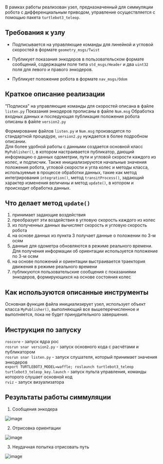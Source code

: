 В рамках работы реализован узел, предназначенный для симмуляции робота с дифференциальным приводом, управление осуществляется с помощью пакета `turtlebot3_teleop`.

## Требования к узлу

* Подписывается на управляющие команды для линейной и угловой скоростей в формате `geometry_msgs/Twist`

* Публикует показания энкодеров в пользовательском формате сообщений, содержащем поле типа `std_msgs/Header` и два `uint32` поля для левого и правого энкодеров.

* Публикует положение робота в формате `nav_msgs/Odom`

## Краткое описание реализации

"Подписка" на управляющие команды для скоростей описана в файле `listen.py`
Показания энкодеров прописаны в файле `Num.msg`
Обработка входных данных и последующая публикация положения робота описаны в файле `version2.py`

Формирование файлов `listen.py` и `Num.msg` производятся по стандартной процедуре, `version2.py` нуждается в более подробном описании.  
Для более удобной работы с данными создается основной класс `MyPublisher()`, в котором настраивается публикатор, дающий информацию о данных одометрии, пути и угловой скорости каждого из колес, и подписчик. Также инициализируются начальные значения положения робота, угловой скорости и угла колес и методы класса, используемые в процессе обработки данных, такие как метод интегрирования `integration()`, метод `transitProcess()`, задающий характер изменения величины и метод `update()`, в котором и происходит обработка данных.

## Что делает метод `update()`

1. принимает задающие воздействия
2. преобразует эти воздействия в угловую скорость каждого из колес
3. из полученных данных вычисляет скорость и угловую скорость робота
4. на основе данных из пункта 3 получает данные о положении по 3-м осям
5. данные для одометра обновляются в режиме реального времени. Для получения информации об ориентации используется положение по 3-м осям
6. на основе положений и ориентации выстраивается траектория движения в режиме реального времени
7. публикуются пользовательские сообщения с показаниями энкодеров, формирующихся на основе состояния колес

## Как используются описанные инструменты

Основная функция файла инициализирует узел, использует объект класса `MyPublisher()`, выполняющий все вышеперечисленное и выполняется, пока не будет принудительного завершения.

## Инструкция по запуску

`roscore` - запуск ядра рос  
`rosrun snar version2.py` - запуск основного кода с расчётами и публикатором  
`rosrun snar listen.py` - запуск слушателя, который принимает значения энкодеров  
`export TURTLEBOT3_MODEL=waffle; roslaunch turtlebot3_teleop turtlebot3_teleop_key.launch` - запуск пульта управления, команды которого слушает основной код  
`rviz` - запуск визуализатора

## Результаты работы симмуляции 
1. Сообщения энкодера

![image](https://github.com/YaNeformail/simulation/assets/79791800/06cdb05a-239e-4627-870a-9b875608fe5f)

2. Отрисовка ориентации

![image](https://github.com/YaNeformail/simulation/assets/79791800/562af8fb-e9f9-4a39-8bd7-e83af7f9414e)

3. Неудачная попытка отрисовать путь

![image](https://github.com/YaNeformail/simulation/assets/79791800/3c189897-e432-4c76-af9f-89a151034256)
